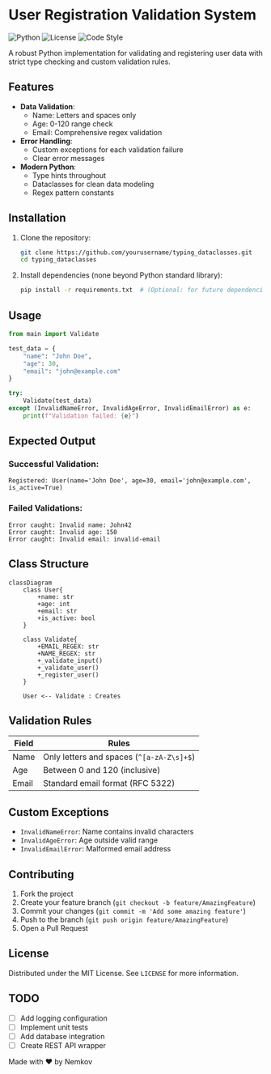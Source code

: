# User Registration Validation System

![Python](https://img.shields.io/badge/python-3.8%2B-blue)
![License](https://img.shields.io/badge/license-MIT-green)
![Code Style](https://img.shields.io/badge/code%20style-PEP%208-brightgreen)

A robust Python implementation for validating and registering user data with strict type checking and custom validation rules.

## Features

- **Data Validation**:
  - Name: Letters and spaces only
  - Age: 0-120 range check
  - Email: Comprehensive regex validation
- **Error Handling**:
  - Custom exceptions for each validation failure
  - Clear error messages
- **Modern Python**:
  - Type hints throughout
  - Dataclasses for clean data modeling
  - Regex pattern constants

## Installation

1. Clone the repository:
   ```bash
   git clone https://github.com/yourusername/typing_dataclasses.git
   cd typing_dataclasses
   ```

2. Install dependencies (none beyond Python standard library):
   ```bash
   pip install -r requirements.txt  # (Optional: for future dependencies)
   ```

## Usage

```python
from main import Validate

test_data = {
    "name": "John Doe",
    "age": 30,
    "email": "john@example.com"
}

try:
    Validate(test_data)
except (InvalidNameError, InvalidAgeError, InvalidEmailError) as e:
    print(f"Validation failed: {e}")
```

## Expected Output

### Successful Validation:
```
Registered: User(name='John Doe', age=30, email='john@example.com', is_active=True)
```

### Failed Validations:
```
Error caught: Invalid name: John42
Error caught: Invalid age: 150
Error caught: Invalid email: invalid-email
```

## Class Structure

```mermaid
classDiagram
    class User{
        +name: str
        +age: int
        +email: str
        +is_active: bool
    }
    
    class Validate{
        +EMAIL_REGEX: str
        +NAME_REGEX: str
        +_validate_input()
        +_validate_user()
        +_register_user()
    }
    
    User <-- Validate : Creates
```

## Validation Rules

| Field | Rules |
|-------|-------|
| Name | Only letters and spaces (`^[a-zA-Z\s]+$`) |
| Age | Between 0 and 120 (inclusive) |
| Email | Standard email format (RFC 5322) |

## Custom Exceptions

- `InvalidNameError`: Name contains invalid characters
- `InvalidAgeError`: Age outside valid range
- `InvalidEmailError`: Malformed email address

## Contributing

1. Fork the project
2. Create your feature branch (`git checkout -b feature/AmazingFeature`)
3. Commit your changes (`git commit -m 'Add some amazing feature'`)
4. Push to the branch (`git push origin feature/AmazingFeature`)
5. Open a Pull Request

## License

Distributed under the MIT License. See `LICENSE` for more information.

## TODO

- [ ] Add logging configuration
- [ ] Implement unit tests
- [ ] Add database integration
- [ ] Create REST API wrapper

Made with ❤️ by Nemkov